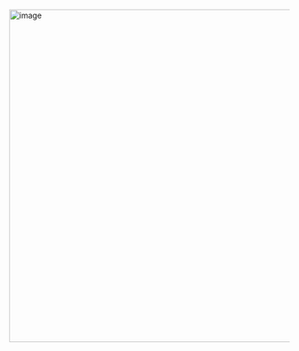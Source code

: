 # 
<img width="599" alt="image" src="https://user-images.githubusercontent.com/84046974/203906944-2e49cb4d-b17b-448b-b667-8e1403cab4f3.png">
